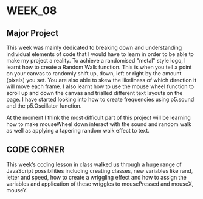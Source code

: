 # WEEK_08

## Major Project
This week was mainly dedicated to breaking down and understanding individual elements of code that I would have to learn in order to be able to make my project a reality. To achieve a randomised "metal" style logo, I learnt how to create a Random Walk function. This is when you tell a point on your canvas to randomly shift up, down, left or right by the amount (pixels) you set. You are also able to skew the likeliness of which direction it will move each frame. I also learnt how to use the mouse wheel function to scroll up and down the canvas and trialled different text layouts on the page. I have started looking into how to create frequencies using p5.sound and the p5.Oscillator function. 

At the moment I think the most difficult part of this project will be learning how to make mouseWheel down interact with the sound and random walk as well as applying a tapering random walk effect to text.

## CODE CORNER
This week’s coding lesson in class walked us through a huge range of JavaScript possibilities including creating classes, new variables like rand, letter and speed, how to create a wriggling effect and how to assign the variables and application of these wriggles to mousePressed and mouseX, mouseY.

